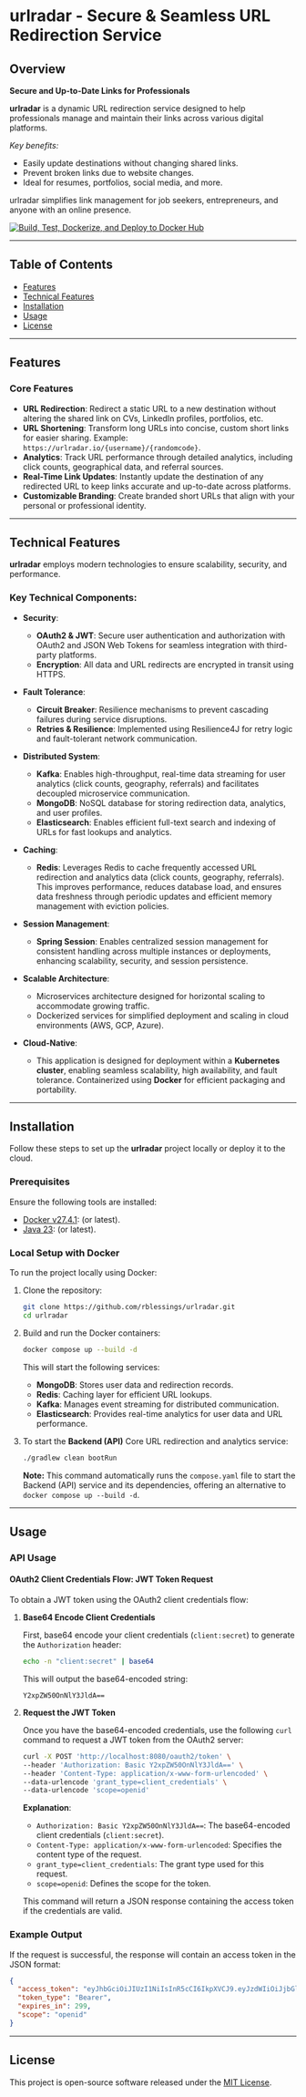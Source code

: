# urlradar - Secure & Seamless URL Redirection Service

## Overview

**Secure and Up-to-Date Links for Professionals**

**urlradar** is a dynamic URL redirection service designed to help professionals manage and maintain their links across
various digital platforms.

*Key benefits:*

* Easily update destinations without changing shared links.
* Prevent broken links due to website changes.
* Ideal for resumes, portfolios, social media, and more.

urlradar simplifies link management for job seekers, entrepreneurs, and anyone with an online presence.

[![Build, Test, Dockerize, and Deploy to Docker Hub](https://github.com/rblessings/urlradar/actions/workflows/build-test-dockerize-deploy.yml/badge.svg)](https://github.com/rblessings/urlradar/actions/workflows/build-test-dockerize-deploy.yml)

---

## Table of Contents

- [Features](#features)
- [Technical Features](#technical-features)
- [Installation](#installation)
- [Usage](#usage)
- [License](#license)

---

## Features

### Core Features

- **URL Redirection**: Redirect a static URL to a new destination without altering the shared link on CVs, LinkedIn
  profiles, portfolios, etc.
- **URL Shortening**: Transform long URLs into concise, custom short links for easier sharing. Example:
  `https://urlradar.io/{username}/{randomcode}`.
- **Analytics**: Track URL performance through detailed analytics, including click counts, geographical data, and
  referral sources.
- **Real-Time Link Updates**: Instantly update the destination of any redirected URL to keep links accurate and
  up-to-date across platforms.
- **Customizable Branding**: Create branded short URLs that align with your personal or professional identity.

---

## Technical Features

**urlradar** employs modern technologies to ensure scalability, security, and performance.

### Key Technical Components:

- **Security**:
    - **OAuth2 & JWT**: Secure user authentication and authorization with OAuth2 and JSON Web Tokens for seamless
      integration with third-party platforms.
    - **Encryption**: All data and URL redirects are encrypted in transit using HTTPS.

- **Fault Tolerance**:
    - **Circuit Breaker**: Resilience mechanisms to prevent cascading failures during service disruptions.
    - **Retries & Resilience**: Implemented using Resilience4J for retry logic and fault-tolerant network communication.

- **Distributed System**:
    - **Kafka**: Enables high-throughput, real-time data streaming for user analytics (click counts, geography,
      referrals) and facilitates decoupled microservice communication.
    - **MongoDB**: NoSQL database for storing redirection data, analytics, and user profiles.
    - **Elasticsearch**: Enables efficient full-text search and indexing of URLs for fast lookups and analytics.

- **Caching**:
    - **Redis**: Leverages Redis to cache frequently accessed URL redirection and analytics data (click counts,
      geography, referrals). This improves performance, reduces database load, and ensures data freshness through
      periodic updates and efficient memory management with eviction policies.

- **Session Management**:
    - **Spring Session**: Enables centralized session management for consistent handling across multiple instances or
      deployments, enhancing scalability, security, and session persistence.

- **Scalable Architecture**:
    - Microservices architecture designed for horizontal scaling to accommodate growing traffic.
    - Dockerized services for simplified deployment and scaling in cloud environments (AWS, GCP, Azure).

- **Cloud-Native**:
    - This application is designed for deployment within a **Kubernetes cluster**, enabling seamless scalability, high
      availability, and fault tolerance. Containerized using **Docker** for efficient packaging and portability.

---

## Installation

Follow these steps to set up the **urlradar** project locally or deploy it to the cloud.

### Prerequisites

Ensure the following tools are installed:

- [Docker v27.4.1](https://www.docker.com/get-started): (or latest).
- [Java 23](https://docs.aws.amazon.com/corretto/latest/corretto-23-ug/downloads-list.html): (or latest).

### Local Setup with Docker

To run the project locally using Docker:

1. Clone the repository:
    ```bash
    git clone https://github.com/rblessings/urlradar.git
    cd urlradar
    ```

2. Build and run the Docker containers:
    ```bash
    docker compose up --build -d
    ```

   This will start the following services:
    - **MongoDB**: Stores user data and redirection records.
    - **Redis**: Caching layer for efficient URL lookups.
    - **Kafka**: Manages event streaming for distributed communication.
    - **Elasticsearch**: Provides real-time analytics for user data and URL performance.


3. To start the **Backend (API)** Core URL redirection and analytics service:
    ```bash
   ./gradlew clean bootRun
   ```

   **Note:** This command automatically runs the `compose.yaml` file to start the Backend (API) service and its
   dependencies, offering an alternative to `docker compose up --build -d`.

---

## Usage

### API Usage

#### OAuth2 Client Credentials Flow: JWT Token Request

To obtain a JWT token using the OAuth2 client credentials flow:

1. **Base64 Encode Client Credentials**

   First, base64 encode your client credentials (`client:secret`) to generate the `Authorization` header:

    ```bash
    echo -n "client:secret" | base64
    ```

   This will output the base64-encoded string:

    ```
    Y2xpZW50OnNlY3JldA==
    ```

2. **Request the JWT Token**

   Once you have the base64-encoded credentials, use the following `curl` command to request a JWT token from the OAuth2
   server:

    ```bash
    curl -X POST 'http://localhost:8080/oauth2/token' \
    --header 'Authorization: Basic Y2xpZW50OnNlY3JldA==' \
    --header 'Content-Type: application/x-www-form-urlencoded' \
    --data-urlencode 'grant_type=client_credentials' \
    --data-urlencode 'scope=openid'
    ```

   **Explanation**:
    - `Authorization: Basic Y2xpZW50OnNlY3JldA==`: The base64-encoded client credentials (`client:secret`).
    - `Content-Type: application/x-www-form-urlencoded`: Specifies the content type of the request.
    - `grant_type=client_credentials`: The grant type used for this request.
    - `scope=openid`: Defines the scope for the token.

   This command will return a JSON response containing the access token if the credentials are valid.

### Example Output

If the request is successful, the response will contain an access token in the JSON format:

```json
{
  "access_token": "eyJhbGciOiJIUzI1NiIsInR5cCI6IkpXVCJ9.eyJzdWIiOiJjbGllZW50IiwiY2xpZW50X2lkIjoiY2xpZW50Iiwic2NvcGUiOiJvcGVuaWQiLCJleHBpcmVkX2luIjoxMjM0NTY3ODkwfQ.XYcXTW7yHRlWbYv8E1PpQuS9r6ZoOeF7QF8cOMcKIEk",
  "token_type": "Bearer",
  "expires_in": 299,
  "scope": "openid"
}
```

---

## License

This project is open-source software released under the [MIT License](https://opensource.org/licenses/MIT).
